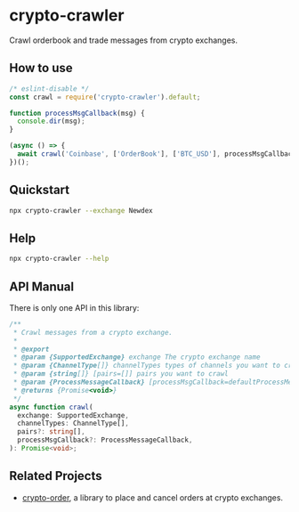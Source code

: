 # crypto-crawler

Crawl orderbook and trade messages from crypto exchanges.

## How to use

```javascript
/* eslint-disable */
const crawl = require('crypto-crawler').default;

function processMsgCallback(msg) {
  console.dir(msg);
}

(async () => {
  await crawl('Coinbase', ['OrderBook'], ['BTC_USD'], processMsgCallback);
})();
```

## Quickstart

```bash
npx crypto-crawler --exchange Newdex
```

## Help

```bash
npx crypto-crawler --help
```

## API Manual

There is only one API in this library:

```typescript
/**
 * Crawl messages from a crypto exchange.
 *
 * @export
 * @param {SupportedExchange} exchange The crypto exchange name
 * @param {ChannelType[]} channelTypes types of channels you want to crawl
 * @param {string[]} [pairs=[]] pairs you want to crawl
 * @param {ProcessMessageCallback} [processMsgCallback=defaultProcessMessageCallback] the callback to process messages
 * @returns {Promise<void>}
 */
async function crawl(
  exchange: SupportedExchange,
  channelTypes: ChannelType[],
  pairs?: string[],
  processMsgCallback?: ProcessMessageCallback,
): Promise<void>;
```

## Related Projects

- [crypto-order](https://www.npmjs.com/package/crypto-order), a library to place and cancel orders at crypto exchanges.
